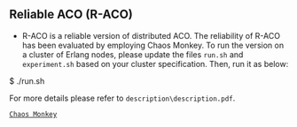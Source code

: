 Reliable ACO (R-ACO)
----------------------------
* R-ACO is a reliable version of distributed ACO. The reliability of R-ACO has been evaluated by employing Chaos Monkey.
To run the version on a cluster of Erlang nodes, please update the files `run.sh` and `experiment.sh` based on your cluster specification. Then, run it as below:

$ ./run.sh

For more details please refer to `description\description.pdf`.

[`Chaos Monkey`](https://github.com/dLuna/chaos_monkey)
